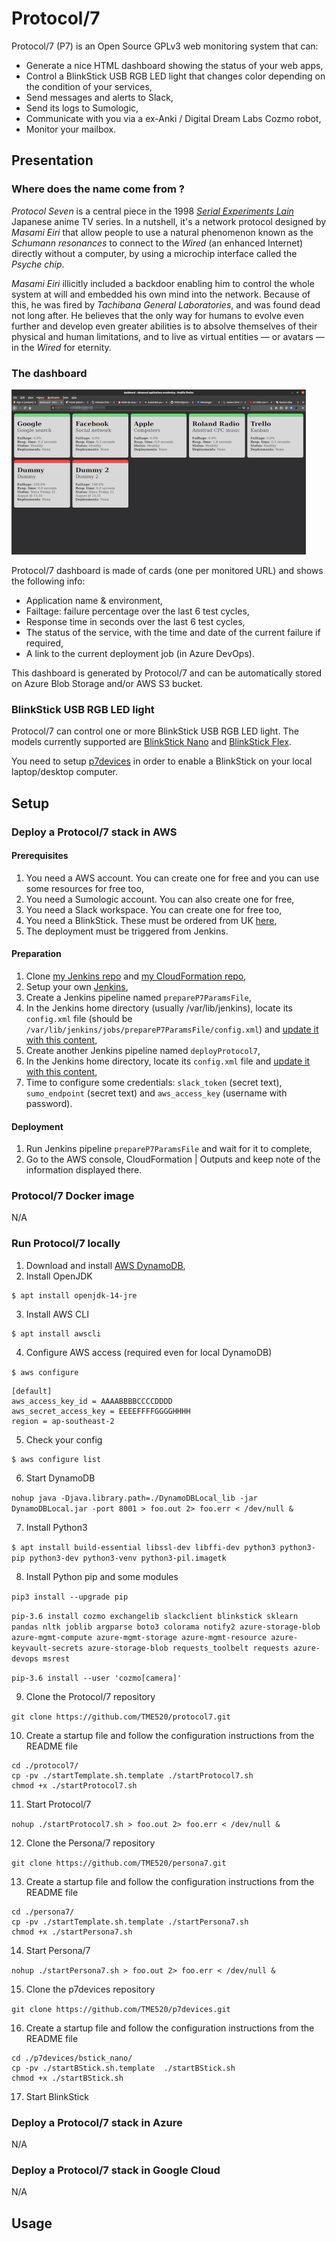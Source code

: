 # Protocol/7

Protocol/7 (P7) is an Open Source GPLv3 web monitoring system that can:

- Generate a nice HTML dashboard showing the status of your web apps,
- Control a BlinkStick USB RGB LED light that changes color depending on the condition of your services,
- Send messages and alerts to Slack,
- Send its logs to Sumologic,
- Communicate with you via a ex-Anki / Digital Dream Labs Cozmo robot,
- Monitor your mailbox.

## Presentation

### Where does the name come from ?

*Protocol Seven* is a central piece in the 1998 [*Serial Experiments Lain*](https://en.wikipedia.org/wiki/Serial_Experiments_Lain) Japanese anime TV series. In a nutshell, it's a network protocol designed by *Masami Eiri* that allow people to use a natural phenomenon known as the *Schumann resonances* to connect to the *Wired* (an enhanced Internet) directly without a computer, by using a microchip interface called the *Psyche chip*.

*Masami Eiri* illicitly included a backdoor enabling him to control the whole system at will and embedded his own mind into the network. Because of this, he was fired by *Tachibana General Laboratories*, and was found dead not long after. He believes that the only way for humans to evolve even further and develop even greater abilities is to absolve themselves of their physical and human limitations, and to live as virtual entities — or avatars — in the *Wired* for eternity.

### The dashboard

![Protocol/7 dashboard preview](p7dashboard01.png)

Protocol/7 dashboard is made of cards (one per monitored URL) and shows the following info:

- Application name & environment,
- Failtage: failure percentage over the last 6 test cycles,
- Response time in seconds over the last 6 test cycles,
- The status of the service, with the time and date of the current failure if required,
- A link to the current deployment job (in Azure DevOps).

This dashboard is generated by Protocol/7 and can be automatically stored on Azure Blob Storage and/or AWS S3 bucket.

### BlinkStick USB RGB LED light

Protocol/7 can control one or more BlinkStick USB RGB LED light. The models currently supported are [BlinkStick Nano](https://www.blinkstick.com/products/blinkstick-nano) and [BlinkStick Flex](https://www.blinkstick.com/products/blinkstick-flex).

You need to setup [p7devices](https://github.com/TME520/p7devices) in order to enable a BlinkStick on your local laptop/desktop computer.

## Setup

### Deploy a Protocol/7 stack in AWS

#### Prerequisites

1. You need a AWS account. You can create one for free and you can use some resources for free too,
2. You need a Sumologic account. You can also create one for free,
3. You need a Slack workspace. You can create one for free too,
4. You need a BlinkStick. These must be ordered from UK [here](https://www.blinkstick.com/),
5. The deployment must be triggered from Jenkins.

#### Preparation

1. Clone [my Jenkins repo](https://github.com/TME520/jenkinslab) and [my CloudFormation repo](https://github.com/TME520/cloudformation),
2. Setup your own [Jenkins](https://www.jenkins.io/),
3. Create a Jenkins pipeline named `prepareP7ParamsFile`,
4. In the Jenkins home directory (usually /var/lib/jenkins), locate its `config.xml` file (should be `/var/lib/jenkins/jobs/prepareP7ParamsFile/config.xml`) and [update it with this content](https://github.com/TME520/jenkinslab/blob/master/declarative/prepareP7ParamsFile.config.xml),
5. Create another Jenkins pipeline named `deployProtocol7`,
6. In the Jenkins home directory, locate its `config.xml` file and [update it with this content](https://github.com/TME520/jenkinslab/blob/master/declarative/deployProtocol7.config.xml),
7. Time to configure some credentials: `slack_token` (secret text), `sumo_endpoint` (secret text) and `aws_access_key` (username with password).

#### Deployment

1. Run Jenkins pipeline `prepareP7ParamsFile` and wait for it to complete,
2. Go to the AWS console, CloudFormation | Outputs and keep note of the information displayed there.

### Protocol/7 Docker image

N/A

### Run Protocol/7 locally

1. Download and install [AWS DynamoDB](https://docs.aws.amazon.com/amazondynamodb/latest/developerguide/DynamoDBLocal.DownloadingAndRunning.html),
2. Install OpenJDK

```
$ apt install openjdk-14-jre
```

3. Install AWS CLI

```
$ apt install awscli
```

4. Configure AWS access (required even for local DynamoDB)

`$ aws configure`

```
[default]
aws_access_key_id = AAAABBBBCCCCDDDD
aws_secret_access_key = EEEEFFFFGGGGHHHH
region = ap-southeast-2
```

5. Check your config

```
$ aws configure list
```

6. Start DynamoDB

`nohup java -Djava.library.path=./DynamoDBLocal_lib -jar DynamoDBLocal.jar -port 8001 > foo.out 2> foo.err < /dev/null &`

7. Install Python3

`$ apt install build-essential libssl-dev libffi-dev python3 python3-pip python3-dev python3-venv python3-pil.imagetk`

8. Install Python pip and some modules

`pip3 install --upgrade pip`

`pip-3.6 install cozmo exchangelib slackclient blinkstick sklearn pandas nltk joblib argparse boto3 colorama notify2 azure-storage-blob azure-mgmt-compute azure-mgmt-storage azure-mgmt-resource azure-keyvault-secrets azure-storage-blob requests_toolbelt requests azure-devops msrest`

`pip-3.6 install --user 'cozmo[camera]'`

9. Clone the Protocol/7 repository

`git clone https://github.com/TME520/protocol7.git`

10. Create a startup file and follow the configuration instructions from the README file

```
cd ./protocol7/
cp -pv ./startTemplate.sh.template ./startProtocol7.sh
chmod +x ./startProtocol7.sh
```

11. Start Protocol/7

`nohup ./startProtocol7.sh > foo.out 2> foo.err < /dev/null &`

12. Clone the Persona/7 repository

`git clone https://github.com/TME520/persona7.git`

13. Create a startup file and follow the configuration instructions from the README file

```
cd ./persona7/
cp -pv ./startTemplate.sh.template ./startPersona7.sh
chmod +x ./startPersona7.sh
```

14. Start Persona/7

`nohup ./startPersona7.sh > foo.out 2> foo.err < /dev/null &`

15. Clone the p7devices repository

`git clone https://github.com/TME520/p7devices.git`

16. Create a startup file and follow the configuration instructions from the README file

```
cd ./p7devices/bstick_nano/
cp -pv ./startBStick.sh.template  ./startBStick.sh
chmod +x ./startBStick.sh
```

17. Start BlinkStick

### Deploy a Protocol/7 stack in Azure

N/A

### Deploy a Protocol/7 stack in Google Cloud

N/A

## Usage
